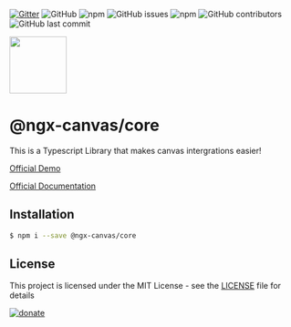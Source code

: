 [![Gitter](https://badges.gitter.im/ngx-canvas/core.svg)](https://gitter.im/ngx-canvas/core?utm_source=badge&utm_medium=badge&utm_campaign=pr-badge)
![GitHub](https://img.shields.io/github/license/ngx-canvas/sdk)
![npm](https://img.shields.io/npm/dm/@ngx-canvas/core)
![GitHub issues](https://img.shields.io/github/issues-raw/ngx-canvas/sdk)
![npm](https://img.shields.io/npm/v/@ngx-canvas/core)
![GitHub contributors](https://img.shields.io/github/contributors/ngx-canvas/sdk)
![GitHub last commit](https://img.shields.io/github/last-commit/ngx-canvas/sdk)

<img src='https://ngx-canvas.github.io/docs/assets/icons/icon-512x512.png' width='100'>

# @ngx-canvas/core

This is a Typescript Library that makes canvas intergrations easier!

[Official Demo](https://ngx-canvas.github.io/demo)

[Official Documentation](https://ngx-canvas.github.io/docs/core)

## Installation

```sh
$ npm i --save @ngx-canvas/core
```

## License

This project is licensed under the MIT License - see the [LICENSE](LICENSE.md) file for details

[![donate](https://ngx-canvas.github.io/docs/assets/donate.png)](https://theoceancleanup.com/donate)